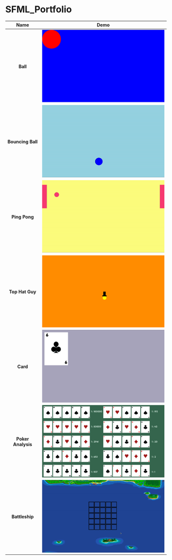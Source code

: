 # SFML_Portfolio

| Name | Demo 
| ---- | ----
| <p align="center">**Ball**<p> | <img width="500" src="https://github.com/rainawan/SFML_Portfolio/blob/507a0fd7b4160f37ed9b58a72257a5fe8772e648/images/ball.png" />
| <p align="center">**Bouncing Ball**<p> | <img width="500" src="https://github.com/rainawan/SFML_Portfolio/blob/59802ef940191cda230f1d96e37c92d2dcd05ab5/images/bouncing.gif" />
| <p align="center">**Ping Pong**<p> | <img width="500" src="https://github.com/rainawan/SFML_Portfolio/blob/507a0fd7b4160f37ed9b58a72257a5fe8772e648/images/pong.gif" />
| <p align="center">**Top Hat Guy**<p> | <img width="500" src="https://github.com/rainawan/SFML_Portfolio/blob/507a0fd7b4160f37ed9b58a72257a5fe8772e648/images/tophat.png" />
| <p align="center">**Card**<p> | <img width="500" src="https://github.com/rainawan/SFML_Portfolio/blob/507a0fd7b4160f37ed9b58a72257a5fe8772e648/images/card.png" />
| <p align="center">**Poker Analysis**<p> | <img width="500" src="https://github.com/rainawan/SFML_Portfolio/blob/d1d0e5ccdbb695d56fa01111bddac0df8667eca9/images/poker.png" />
| <p align="center">**Battleship**<p> | <img width="500" src="https://github.com/rainawan/SFML_Portfolio/blob/507a0fd7b4160f37ed9b58a72257a5fe8772e648/images/battleship.gif" />
